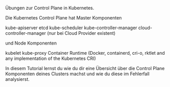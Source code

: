 Übungen zur Control Plane in Kubernetes.

Die Kubernetes Control Plane hat Master Komponenten

kube-apiserver 
etcd
kube-scheduler
kube-controller-manager
cloud-controller-manager (nur bei Cloud Provider existent)

und Node Komponenten

kubelet
kube-proxy
Container Runtime (Docker, containerd, cri-o, rktlet and any implementation of the Kubernetes CRI)

In diesem Tutorial lernst du wie du dir eine Übersicht über die Control Plane Komponenten deines Clusters machst und wie du diese im Fehlerfall analysierst.
